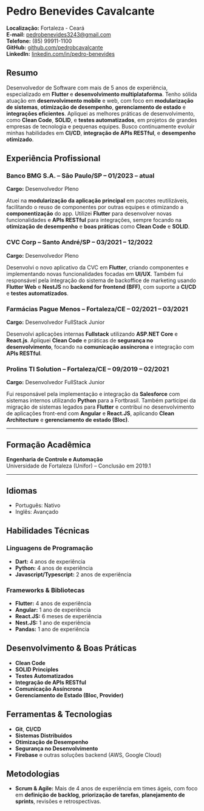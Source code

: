 # Pedro Benevides Cavalcante

**Localização:** Fortaleza - Ceará  
**E-mail:** pedrobenevides3243@gmail.com  
**Telefone:** (85) 99911-1100  
**GitHub:** [github.com/pedrobcavalcante](https://github.com/pedrobcavalcante)  
**LinkedIn:** [linkedin.com/in/pedro-benevides](https://www.linkedin.com/in/pedro-benevides)

## Resumo

Desenvolvedor de Software com mais de 5 anos de experiência, especializado em **Flutter** e **desenvolvimento multiplataforma**. Tenho sólida atuação em **desenvolvimento mobile** e web, com foco em **modularização de sistemas**, **otimização de desempenho**, **gerenciamento de estado** e **integrações eficientes**. Apliquei as melhores práticas de desenvolvimento, como **Clean Code**, **SOLID**, e **testes automatizados**, em projetos de grandes empresas de tecnologia e pequenas equipes. Busco continuamente evoluir minhas habilidades em **CI/CD**, **integração de APIs RESTful**, e **desempenho otimizado**.

## Experiência Profissional

### Banco BMG S.A. – São Paulo/SP – 01/2023 – atual

**Cargo:** Desenvolvedor Pleno

Atuei na **modularização da aplicação principal** em pacotes reutilizáveis, facilitando o reuso de componentes por outras equipes e otimizando a **componentização** do app. Utilizei **Flutter** para desenvolver novas funcionalidades e **APIs RESTful** para integrações, sempre focando na **otimização de desempenho** e **boas práticas** como **Clean Code** e **SOLID**.

### CVC Corp – Santo André/SP – 03/2021 – 12/2022

**Cargo:** Desenvolvedor Pleno

Desenvolvi o novo aplicativo da CVC em **Flutter**, criando componentes e implementando novas funcionalidades focadas em **UI/UX**. Também fui responsável pela integração do sistema de backoffice de marketing usando **Flutter Web** e **NestJS** no **backend for frontend (BFF)**, com suporte a **CI/CD** e **testes automatizados**.

### Farmácias Pague Menos – Fortaleza/CE – 02/2021 – 03/2021

**Cargo:** Desenvolvedor FullStack Junior

Desenvolvi aplicações internas **Fullstack** utilizando **ASP.NET Core** e **React.js**. Apliquei **Clean Code** e práticas de **segurança no desenvolvimento**, focando na **comunicação assíncrona** e integração com **APIs RESTful**.

### Prolins TI Solution – Fortaleza/CE – 09/2019 – 02/2021

**Cargo:** Desenvolvedor FullStack Junior

Fui responsável pela implementação e integração da **Salesforce** com sistemas internos utilizando **Python** para a Fortbrasil. Também participei da migração de sistemas legados para **Flutter** e contribuí no desenvolvimento de aplicações front-end com **Angular** e **React.JS**, aplicando **Clean Architecture** e **gerenciamento de estado (Bloc)**.

---

## Formação Acadêmica

**Engenharia de Controle e Automação**  
Universidade de Fortaleza (Unifor) – Conclusão em 2019.1

---

## Idiomas

- Português: Nativo
- Inglês: Avançado

## Habilidades Técnicas

### Linguagens de Programação

- **Dart:** 4 anos de experiência
- **Python:** 4 anos de experiência
- **Javascript/Typescript:** 2 anos de experiência

### Frameworks & Bibliotecas

- **Flutter:** 4 anos de experiência
- **Angular:** 1 ano de experiência
- **React.JS:** 6 meses de experiência
- **Nest.JS:** 1 ano de experiência
- **Pandas:** 1 ano de experiência

## Desenvolvimento & Boas Práticas

- **Clean Code**
- **SOLID Principles**
- **Testes Automatizados**
- **Integração de APIs RESTful**
- **Comunicação Assíncrona**
- **Gerenciamento de Estado (Bloc, Provider)**

## Ferramentas & Tecnologias

- **Git**, **CI/CD**
- **Sistemas Distribuídos**
- **Otimização de Desempenho**
- **Segurança no Desenvolvimento**
- **Firebase** e outras soluções backend (AWS, Google Cloud)

## Metodologias

- **Scrum & Agile:** Mais de 4 anos de experiência em times ágeis, com foco em **definição de backlog**, **priorização de tarefas**, **planejamento de sprints**, revisões e retrospectivas.
